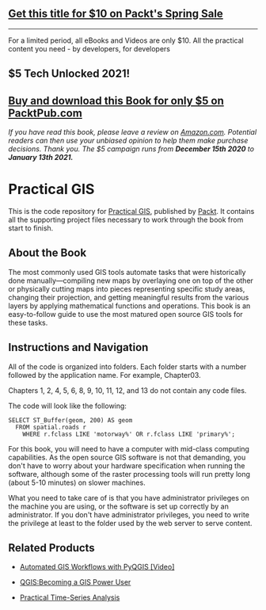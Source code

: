 ## [Get this title for $10 on Packt's Spring Sale](https://www.packt.com/B06237?utm_source=github&utm_medium=packt-github-repo&utm_campaign=spring_10_dollar_2022)
-----
For a limited period, all eBooks and Videos are only $10. All the practical content you need \- by developers, for developers

## $5 Tech Unlocked 2021!
[Buy and download this Book for only $5 on PacktPub.com](https://www.packtpub.com/product/practical-gis/9781787123328)
-----
*If you have read this book, please leave a review on [Amazon.com](https://www.amazon.com/gp/product/1787123324).     Potential readers can then use your unbiased opinion to help them make purchase decisions. Thank you. The $5 campaign         runs from __December 15th 2020__ to __January 13th 2021.__*

# Practical GIS
This is the code repository for [Practical GIS](https://www.packtpub.com/application-development/practical-gis?utm_source=github&utm_medium=repository&utm_campaign=9781787123328), published by [Packt](https://www.packtpub.com/?utm_source=github). It contains all the supporting project files necessary to work through the book from start to finish.
## About the Book
The most commonly used GIS tools automate tasks that were historically done manually—compiling new maps by overlaying one on top of the other or physically cutting maps into pieces representing specific study areas, changing their projection, and getting meaningful results from the various layers by applying mathematical functions and operations. This book is an easy-to-follow guide to use the most matured open source GIS tools for these tasks.
## Instructions and Navigation
All of the code is organized into folders. Each folder starts with a number followed by the application name. For example, Chapter03.

Chapters 1, 2, 4, 5, 6, 8, 9, 10, 11, 12, and 13 do not contain any code files.

The code will look like the following:
```
SELECT ST_Buffer(geom, 200) AS geom
  FROM spatial.roads r
    WHERE r.fclass LIKE 'motorway%' OR r.fclass LIKE 'primary%';
```

For this book, you will need to have a computer with mid-class computing capabilities. As the open source GIS software is not that demanding, you don't have to worry about your hardware specification when running the software, although some of the raster processing tools will run pretty long (about 5-10 minutes) on slower machines.

What you need to take care of is that you have administrator privileges on the machine you are using, or the software is set up correctly by an administrator. If you don't have administrator privileges, you need to write the privilege at least to the folder used by the web server to serve content.

## Related Products
* [Automated GIS Workflows with PyQGIS [Video]](https://www.packtpub.com/application-development/automated-gis-workflows-pyqgis-video?utm_source=github&utm_medium=repository&utm_campaign=9781788399685)

* [QGIS:Becoming a GIS Power User](https://www.packtpub.com/big-data-and-business-intelligence/qgisbecoming-gis-power-user?utm_source=github&utm_medium=repository&utm_campaign=9781788299725)

* [Practical Time-Series Analysis](https://www.packtpub.com/big-data-and-business-intelligence/practical-time-series-analysis?utm_source=github&utm_medium=repository&utm_campaign=9781788290227)

